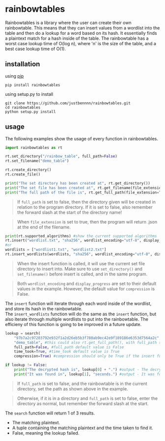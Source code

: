 # rainbowtables
Rainbowtables is a library where the user can create their own rainbowtable. This means that they can insert values
from a wordlist into the table and then do a lookup for a word based on its hash. It essentially finds a plaintext 
match for a hash inside of the table. The rainbowtable has a worst case lookup time of O(log n), where 'n' is the size
of the table, and a best case lookup time of O(1).

## installation
using [pip](https://pypi.org/project/rainbowtables "")

```
pip install rainbowtables
```

using setup.py to install

```
git clone https://github.com/justbennnn/rainbowtables.git
cd rainbowtables
python setup.py install
```

## usage
The following examples show the usage of every function in rainbowtables.

```python
import rainbowtables as rt

rt.set_directory("/rainbow_table", full_path=False)
rt.set_filename("demo_table")

rt.create_directory()
rt.create_file()

print("The set directory has been created at", rt.get_directory()) 
print("The set file has been created at", rt.get_filename(file_extension=True))
print("The full path of the file is", rt.get_full_path(file_extension=True))
```

> If `full_path` is set to false, then the directory given will be created in relation to the program directory. 
> If it is set to false, also remember the forward slash at the start of the directory name!

> When `file_extension` is set to true, then the program will return .json at the end of the filename.

```python
print(rt.supported_algorithms) #show the current supported algorithms
rt.insert("wordlist.txt", "sha256", wordlist_encoding="utf-8", display_progress=True, compression=True) #display_progress shows the current word being iterated
#or
wordlists = ["wordlist1.txt", "wordlist2.txt"]
rt.insert_wordlists(wordlists, "sha256", wordlist_encoding="utf-8", display_progress=True, compression=True) #this function inserts multiple wordlists at once
```

> When the insert function is called, it will use the current set file directory to insert into.
> Make sure to use `set_directory()` and `set_filename()` before insert is called, and in the same program.

> Both `wordlist_encoding` and `display_progress` are set to their default values in the example.
> However, the default value for `compression` is False.

The `insert` function will iterate through each word inside of the wordlist, and store its hash in the rainbowtable.\
The `insert_wordlists` function will do the same as the `insert` function, but also iterate through multiple wordlists to put into the rainbowtable.
The efficieny of this function is going to be improved in a future update.

```python
lookup = search(
    "97b7a2c97203792e932f1a2d26eb5b3f780ab9ec42e9f189186e6353d7564a2c", 
    "demo_table", #this could also rt.get_full_path(), with full_path set to True
    full_path=False, #full_path default value is False
    time_took=True, #time_took default value is True
    compression=True) #compression should only be True if the insert function compressed the table

if lookup != False:
    print("The decrypted hash is", lookup[0] + ".") #output - The decrypted hash is https://www.youtube.com/watch?v=iik25wqIuFo.
    print("It was found in", lookup[1], "seconds.") #output - It was found in 0.5 seconds.
```

> If `full_path` is set to false, and the rainbowtable is in the current directory, set the path as shown above in the example.

> Otherwise, if it is in a directory and `full_path` is set to false, enter the directory as normal, but remember the forward slash
> at the start.

The `search` function will return 1 of 3 results. 
* The matching plaintext.
* A tuple containing the matching plaintext and the time taken to find it.
* False, meaning the lookup failed.